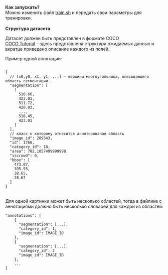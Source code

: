**Как запускать?**
<br>
Можно изменить файл [train.sh](train.sh) и передать свои параметры для тренировки.
<br><br>
**Структура датасета**

Датасет должен быть представлен в формате COCO
<br>
[COCO Tutorial](https://www.immersivelimit.com/tutorials/create-coco-annotations-from-scratch) – здесь представлена
структура ожидаемых данных и вкратце приведено описание каждого из полей.

Пример одной аннотации:

```

{
  // [x0,y0, x1, y1, ...] – вершины многоугольника, описывающего область сегментации.
  "segmentation": [
    [
      510.66,
      423.01,
      511.72,
      420.03,
      ...,
      510.45,
      423.01
    ]
  ],
  // класс к которому относится аннотированая область 
  "image_id": 289343,
  "id": 1768,
  "category_id": 18,
  "area": 702.1057499999998,
  "iscrowd": 0,
  "bbox": [
    473.07,
    395.93,
    38.65,
    28.67
  ]
}

```

<br>
Для одной картинки может быть несколько областей, тогда в файлике с аннотациями должно быть несколько словарей для каждой из областей:

```
"annotations": [
    {
      "segmentation": [...],
      "category_id": 1,
      "image_id": IMAGE_ID
    },
    {
      "segmentation": [...],
      "category_id": 2
      "image_id": IMAGE_ID
    },
    ...
]
```

